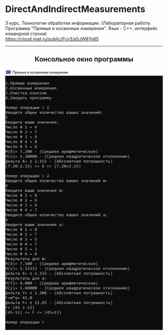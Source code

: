 # DirectAndIndirectMeasurements
3 курс, Технологии обработки информации. (Лабораторная работа. Программа "Прямые и косвенные измерения". Язык - С++, интерфейс командной строки)  
https://cloud.mail.ru/public/Fcv3/a5JW87q65
<hr/>
<h2 align="center">Консольное окно программы</h2>
<p align="center">
  <a href="https://raw.githubusercontent.com/kontr24/DirectAndIndirectMeasurements/24868a36e535c328236b116ad31643c827443868/ScreenshotsApplication/ConsoleWindow.png"><img src="https://github.com/kontr24/DirectAndIndirectMeasurements/blob/24868a36e535c328236b116ad31643c827443868/ScreenshotsApplication/ConsoleWindow.png"></img></a>
</p>
